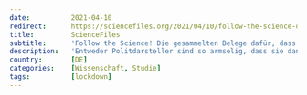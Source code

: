 ```yaml
---
date:          2021-04-10
redirect:      https://sciencefiles.org/2021/04/10/follow-the-science-die-gesammelten-belege-dafur-dass-lockdowns-nicht-funktionieren/
title:         ScienceFiles
subtitle:      'Follow the Science! Die gesammelten Belege dafür, dass Lockdowns nicht funktionieren'
description:   'Entweder Politdarsteller sind so armselig, dass sie dann, wenn man ihnen einmal gesagt hat, dass es angeblich so sei, dass A gegen B hilft, sie nicht in der Lage sind, die Meldung, dass A NICHT gegen B hilft, zu verarbeiten oder Politdarsteller wollen, wenn sie sich einmal darauf versteift haben, dass A gegen B hilft,…'
country:       [DE]
categories:    [Wissenschaft, Studie]
tags:          [lockdown]
---
```

